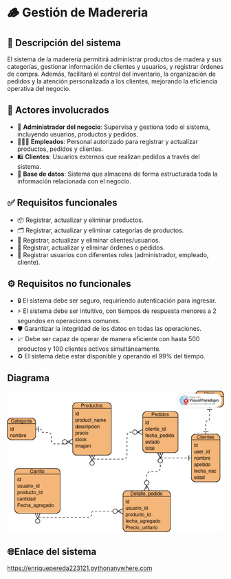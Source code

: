 # 🪵 Gestión de Madereria

## 📝 Descripción del sistema
El sistema de la maderería permitirá administrar productos de madera y sus categorías, gestionar información de clientes y usuarios, y registrar órdenes de compra. Además, facilitará el control del inventario, la organización de pedidos y la atención personalizada a los clientes, mejorando la eficiencia operativa del negocio.

## 👥 Actores involucrados
- 👤 **Administrador del negocio**: Supervisa y gestiona todo el sistema, incluyendo usuarios, productos y pedidos.
- 👷🏼‍♂️ **Empleados**: Personal autorizado para registrar y actualizar productos, pedidos y clientes.
- 🛍️ **Clientes**: Usuarios externos que realizan pedidos a través del sistema.
- 💾 **Base de datos**: Sistema que almacena de forma estructurada toda la información relacionada con el negocio.

## ✅ Requisitos funcionales
- 📦 Registrar, actualizar y eliminar productos.
- 🗂️ Registrar, actualizar y eliminar categorías de productos.
- 👥 Registrar, actualizar y eliminar clientes/usuarios.
- 🧾 Registrar, actualizar y eliminar órdenes o pedidos.
- 🔐 Registrar usuarios con diferentes roles (administrador, empleado, cliente).

## ⚙️ Requisitos no funcionales
- 🔒 El sistema debe ser seguro, requiriendo autenticación para ingresar.
- ⚡ El sistema debe ser intuitivo, con tiempos de respuesta menores a 2 segundos en operaciones comunes.
- 🛡️ Garantizar la integridad de los datos en todas las operaciones.
- 📈 Debe ser capaz de operar de manera eficiente con hasta 500 productos y 100 clientes activos simultáneamente.
- ♻️ El sistema debe estar disponible y operando el 99% del tiempo.

## Diagrama
![Modelo relacional](https://github.com/Zoro3435x/CRUD_Madereria-/blob/1fbc1c19e0912df936184c47b6812c9bb3804655/Modelo%20relacional.jpeg)




## 🌐Enlace del sistema
https://enriquepereda223121.pythonanywhere.com
  
